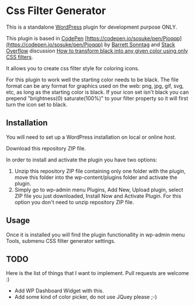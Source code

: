 # Css Filter Generator

This is a standalone [WordPress](https://wordpress.com) plugin for development purpose ONLY.

This plugin is based in [CodePen](https://codepen.io/) [https://codepen.io/sosuke/pen/Pjoqqp](https://codepen.io/sosuke/pen/Pjoqqp) by [Barrett Sonntag](https://codepen.io/sosuke) and [Stack Overflow](https://stackoverflow.com/) discussion [How to transform black into any given color using only CSS filters](https://stackoverflow.com/questions/42966641/how-to-transform-black-into-any-given-color-using-only-css-filters).

It allows you to create css filter style for coloring icons.

For this plugin to work well the starting color needs to be black. The file format can be any format for graphics used on the web: png, jpg, gif, svg, etc, as long as the starting color is black. If your icon set isn't black you can prepend "brightness(0) saturate(100%)" to your filter property so it will first turn the icon set to black.

## Installation
You will need to set up a WordPress installation on local or online host.

Download this repository ZIP file.

In order to install and activate the plugin you have two options:

1. Unzip this repository ZIP file containing only one folder with the plugin, move this folder into the wp-content/plugins folder and activate the plugin.
2. Simply go to wp-admin menu Plugins, Add New, Upload plugin, select ZIP file you just downloaded, Install Now and Activate Plugin. For this option you don't need to unzip repository ZIP file.

## Usage

Once it is installed you will find the plugin functionallity in wp-admin menu Tools, submenu CSS filter generator settings.

## TODO

Here is the list of things that I want to implement. Pull requests are welcome :)

- Add WP Dashboard Widget with this.
- Add some kind of color picker, do not use JQuey please ;-)
